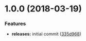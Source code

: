<a name="1.0.0"></a>
# 1.0.0 (2018-03-19)


### Features

* **releases:** initial commit ([335d968](https://github.com/hypeJunctionPro/Elgg3-hypeBraintreePayments/commit/335d968))



